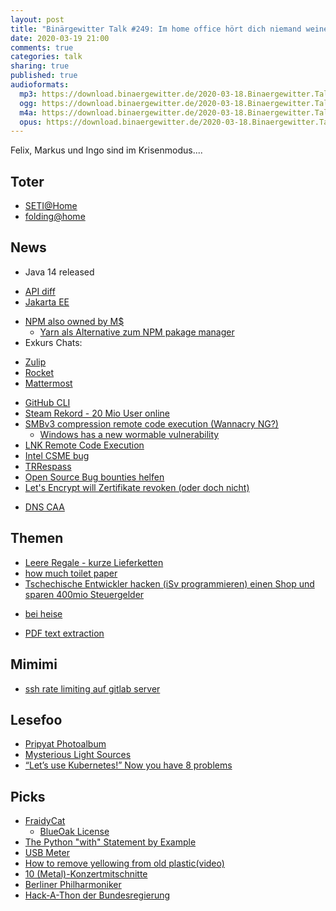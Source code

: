 ```yaml
---
layout: post
title: "Binärgewitter Talk #249: Im home office hört dich niemand weinen"
date: 2020-03-19 21:00
comments: true
categories: talk
sharing: true
published: true
audioformats:
  mp3: https://download.binaergewitter.de/2020-03-18.Binaergewitter.Talk.249.mp3
  ogg: https://download.binaergewitter.de/2020-03-18.Binaergewitter.Talk.249.ogg
  m4a: https://download.binaergewitter.de/2020-03-18.Binaergewitter.Talk.249.m4a
  opus: https://download.binaergewitter.de/2020-03-18.Binaergewitter.Talk.249.opus
---
```

Felix, Markus und Ingo sind im Krisenmodus....

## Toter
- [SETI@Home]( https://www.bleepingcomputer.com/news/software/seti-home-search-for-alien-life-project-shuts-down-after-21-years/ )
- [folding@home]( https://foldingathome.org/ )

## News
- Java 14 released
 * [API diff]( http://cr.openjdk.java.net/~iris/se/14/latestSpec/apidiffs/overview-summary.html )
 * [Jakarta EE]( https://jakarta.ee/ )
- [NPM also owned by M$]( http://blog.npmjs.org/post/612764866888007680/next-phase-montage)
  * [Yarn als Alternative zum NPM pakage manager]( https://yarnpkg.com/ )
- Exkurs Chats:
 * [Zulip]( https://zulipchat.com/ )
 * [Rocket]( https://rocket.chat/ )
 * [Mattermost]( https://mattermost.com )
- [GitHub CLI]( https://cli.github.com/ )
- [Steam Rekord - 20 Mio User online]( https://www.heise.de/newsticker/meldung/Neuer-Steam-Rekord-20-Millionen-User-gleichzeitig-online-4683273.html )
- [SMBv3 compression remote code execution (Wannacry NG?)]( https://www.kb.cert.org/vuls/id/872016/ )
  * [Windows has a new wormable vulnerability](https://arstechnica.com/information-technology/2020/03/windows-has-a-new-wormable-vulnerability-and-theres-no-patch-in-sight/)
- [LNK Remote Code Execution]( https://portal.msrc.microsoft.com/en-US/security-guidance/advisory/CVE-2020-0684 )
- [Intel CSME bug]( https://www.zdnet.com/article/intel-csme-bug-is-worse-than-previously-thought/ )
- [TRRespass]( https://www.heise.de/security/meldung/Rowhammer-reloaded-TRRespass-hebelt-DDR4-Schutzmechanismus-aus-4682519.html?wt_mc=rss.red.ho.ho.atom.beitrag.beitrag )
- [Open Source Bug bounties helfen]( https://www.theregister.co.uk/2020/03/13/open_source_bugs/ )
- [Let's Encrypt will Zertifikate revoken (oder doch nicht)]( https://community.letsencrypt.org/t/revoking-certain-certificates-on-march-4/114864 )
 * [DNS CAA]( https://de.wikipedia.org/wiki/DNS_Certification_Authority_Authorization )

## Themen
- [Leere Regale - kurze Lieferketten]( https://www.supermarktblog.com/2020/03/17/lebensmittel-logistik-in-der-corona-krise-warum-es-manchmal-etwas-dauert-bis-die-regale-im-supermarkt-wieder-aufgefuellt-sind/ )
- [how much toilet paper]( https://howmuchtoiletpaper.com/ )
- [Tschechische Entwickler hacken (iSv programmieren) einen Shop und sparen 400mio Steuergelder](https://fairznamka.cz/de-DE/About ) 
 * [bei heise](https://www.heise.de/newsticker/meldung/Tschechien-Programmierer-schenken-dem-Staat-einen-Onlineshop-4646400.html )
 - [PDF text extraction]( https://www.filingdb.com/pdf-text-extraction )

## Mimimi
- [ssh rate limiting auf gitlab server]()

## Lesefoo
- [Pripyat Photoalbum]( https://www.forgottenchernobyl.net/pripyat-1986-photoalbum-book )
- [Mysterious Light Sources]( https://altairspace.com/2020/03/02/mysterious-light-sources/ )
- [“Let’s use Kubernetes!” Now you have 8 problems]( https://pythonspeed.com/articles/dont-need-kubernetes/ )

## Picks
- [FraidyCat](https://fraidyc.at/)
  * [BlueOak License]( https://blueoakcouncil.org/license/1.0.0)
- [The Python "with" Statement by Example]( https://preshing.com/20110920/the-python-with-statement-by-example/ )
- [USB Meter](https://makeradvisor.com/um24-um24c-usb-meter-ruideng-review/)
- [How to remove yellowing from old plastic(video)]( https://www.youtube.com/watch?v=jdWRsjnVD3s )
- [10 (Metal)-Konzertmitschnitte]( https://www.metal.de/specials/10-konzertmitschnitte-fur-die-corona-quarantane-405352/7/ )
- [Berliner Philharmoniker]( https://www.berliner-philharmoniker.de/titelgeschichten/20192020/digital-concert-hall/ )
- [Hack-A-Thon der Bundesregierung]( https://wirvsvirushackathon.org/ )

